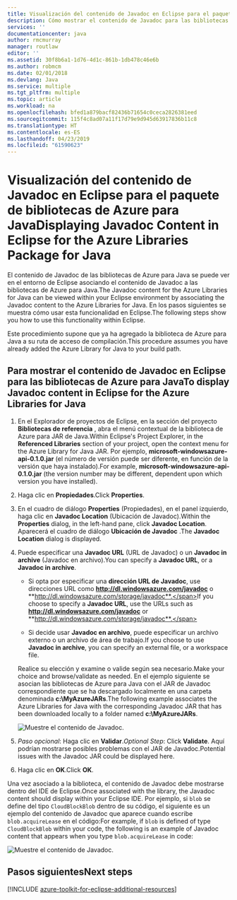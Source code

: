 ```yaml
---
title: Visualización del contenido de Javadoc en Eclipse para el paquete de bibliotecas de Azure para Java
description: Cómo mostrar el contenido de Javadoc para las bibliotecas de Azure en Eclipse
services: ''
documentationcenter: java
author: rmcmurray
manager: routlaw
editor: ''
ms.assetid: 30f8b6a1-1d76-4d1c-861b-1db478c46e6b
ms.author: robmcm
ms.date: 02/01/2018
ms.devlang: Java
ms.service: multiple
ms.tgt_pltfrm: multiple
ms.topic: article
ms.workload: na
ms.openlocfilehash: bfed1a879bacf82436b71654c0ceca2826381eed
ms.sourcegitcommit: 115f4c8ad07a11f17d79e9d945d63917836b11c8
ms.translationtype: HT
ms.contentlocale: es-ES
ms.lasthandoff: 04/23/2019
ms.locfileid: "61590623"
---
```

# <a name="displaying-javadoc-content-in-eclipse-for-the-azure-libraries-package-for-java"></a><span data-ttu-id="0bc78-103">Visualización del contenido de Javadoc en Eclipse para el paquete de bibliotecas de Azure para Java</span><span class="sxs-lookup"><span data-stu-id="0bc78-103">Displaying Javadoc Content in Eclipse for the Azure Libraries Package for Java</span></span>

<span data-ttu-id="0bc78-104">El contenido de Javadoc de las bibliotecas de Azure para Java se puede ver en el entorno de Eclipse asociando el contenido de Javadoc a las bibliotecas de Azure para Java.</span><span class="sxs-lookup"><span data-stu-id="0bc78-104">The Javadoc content for the Azure Libraries for Java can be viewed within your Eclipse environment by associating the Javadoc content to the Azure Libraries for Java.</span></span> <span data-ttu-id="0bc78-105">En los pasos siguientes se muestra cómo usar esta funcionalidad en Eclipse.</span><span class="sxs-lookup"><span data-stu-id="0bc78-105">The following steps show you how to use this functionality within Eclipse.</span></span>

<span data-ttu-id="0bc78-106">Este procedimiento supone que ya ha agregado la biblioteca de Azure para Java a su ruta de acceso de compilación.</span><span class="sxs-lookup"><span data-stu-id="0bc78-106">This procedure assumes you have already added the Azure Library for Java to your build path.</span></span>

## <a name="to-display-javadoc-content-in-eclipse-for-the-azure-libraries-for-java"></a><span data-ttu-id="0bc78-107">Para mostrar el contenido de Javadoc en Eclipse para las bibliotecas de Azure para Java</span><span class="sxs-lookup"><span data-stu-id="0bc78-107">To display Javadoc content in Eclipse for the Azure Libraries for Java</span></span>

1. <span data-ttu-id="0bc78-108">En el Explorador de proyectos de Eclipse, en la sección del proyecto **Bibliotecas de referencia** , abra el menú contextual de la biblioteca de Azure para JAR de Java.</span><span class="sxs-lookup"><span data-stu-id="0bc78-108">Within Eclipse's Project Explorer, in the **Referenced Libraries** section of your project, open the context menu for the Azure Library for Java JAR.</span></span> <span data-ttu-id="0bc78-109">Por ejemplo, **microsoft-windowsazure-api-0.1.0.jar** (el número de versión puede ser diferente, en función de la versión que haya instalado).</span><span class="sxs-lookup"><span data-stu-id="0bc78-109">For example, **microsoft-windowsazure-api-0.1.0.jar** (the version number may be different, dependent upon which version you have installed).</span></span>

1. <span data-ttu-id="0bc78-110">Haga clic en **Propiedades**.</span><span class="sxs-lookup"><span data-stu-id="0bc78-110">Click **Properties**.</span></span>

1. <span data-ttu-id="0bc78-111">En el cuadro de diálogo **Properties** (Propiedades), en el panel izquierdo, haga clic en **Javadoc Location** (Ubicación de Javadoc).</span><span class="sxs-lookup"><span data-stu-id="0bc78-111">Within the **Properties** dialog, in the left-hand pane, click **Javadoc Location**.</span></span> <span data-ttu-id="0bc78-112">Aparecerá el cuadro de diálogo **Ubicación de Javadoc** .</span><span class="sxs-lookup"><span data-stu-id="0bc78-112">The **Javadoc Location** dialog is displayed.</span></span>

1. <span data-ttu-id="0bc78-113">Puede especificar una **Javadoc URL** (URL de Javadoc) o un **Javadoc in archive** (Javadoc en archivo).</span><span class="sxs-lookup"><span data-stu-id="0bc78-113">You can specify a **Javadoc URL**, or a **Javadoc in archive**.</span></span>

   * <span data-ttu-id="0bc78-114">Si opta por especificar una **dirección URL de Javadoc**, use direcciones URL como **http://dl.windowsazure.com/javadoc** o **http://dl.windowsazure.com/storage/javadoc**.</span><span class="sxs-lookup"><span data-stu-id="0bc78-114">If you choose to specify a **Javadoc URL**, use the URLs such as **http://dl.windowsazure.com/javadoc** or **http://dl.windowsazure.com/storage/javadoc**.</span></span>

   * <span data-ttu-id="0bc78-115">Si decide usar **Javadoc en archivo**, puede especificar un archivo externo o un archivo de área de trabajo.</span><span class="sxs-lookup"><span data-stu-id="0bc78-115">If you choose to use **Javadoc in archive**, you can specify an external file, or a workspace file.</span></span>

   <span data-ttu-id="0bc78-116">Realice su elección y examine o valide según sea necesario.</span><span class="sxs-lookup"><span data-stu-id="0bc78-116">Make your choice and browse/validate as needed.</span></span> <span data-ttu-id="0bc78-117">En el ejemplo siguiente se asocian las bibliotecas de Azure para Java con el JAR de Javadoc correspondiente que se ha descargado localmente en una carpeta denominada **c:\MyAzureJARs**.</span><span class="sxs-lookup"><span data-stu-id="0bc78-117">The following example associates the Azure Libraries for Java with the corresponding Javadoc JAR that has been downloaded locally to a folder named **c:\MyAzureJARs**.</span></span>

   ![Muestre el contenido de Javadoc.][ic553487]

1. <span data-ttu-id="0bc78-119">*Paso opcional*: Haga clic en **Validar**.</span><span class="sxs-lookup"><span data-stu-id="0bc78-119">*Optional Step*: Click **Validate**.</span></span> <span data-ttu-id="0bc78-120">Aquí podrían mostrarse posibles problemas con el JAR de Javadoc.</span><span class="sxs-lookup"><span data-stu-id="0bc78-120">Potential issues with the Javadoc JAR could be displayed here.</span></span>

1. <span data-ttu-id="0bc78-121">Haga clic en **OK**.</span><span class="sxs-lookup"><span data-stu-id="0bc78-121">Click **OK**.</span></span>

<span data-ttu-id="0bc78-122">Una vez asociado a la biblioteca, el contenido de Javadoc debe mostrarse dentro del IDE de Eclipse.</span><span class="sxs-lookup"><span data-stu-id="0bc78-122">Once associated with the library, the Javadoc content should display within your Eclipse IDE.</span></span> <span data-ttu-id="0bc78-123">Por ejemplo, si `blob` se define del tipo `CloudBlockBlob` dentro de su código, el siguiente es un ejemplo del contenido de Javadoc que aparece cuando escribe `blob.acquireLease` en el código:</span><span class="sxs-lookup"><span data-stu-id="0bc78-123">For example, if `blob` is defined of type `CloudBlockBlob` within your code, the following is an example of Javadoc content that appears when you type `blob.acquireLease` in code:</span></span>

![Muestre el contenido de Javadoc.][ic553488]

## <a name="next-steps"></a><span data-ttu-id="0bc78-125">Pasos siguientes</span><span class="sxs-lookup"><span data-stu-id="0bc78-125">Next steps</span></span>

[!INCLUDE [azure-toolkit-for-eclipse-additional-resources](../includes/azure-toolkit-for-eclipse-additional-resources.md)]

<!-- URL List -->

<!-- Legacy MSDN URL = https://msdn.microsoft.com/library/azure/hh698319.aspx -->

<!-- IMG List -->

[ic553487]: media/azure-toolkit-for-eclipse-displaying-javadoc-content-for-azure-libraries/ic553487.png
[ic553488]: media/azure-toolkit-for-eclipse-displaying-javadoc-content-for-azure-libraries/ic553488.png
